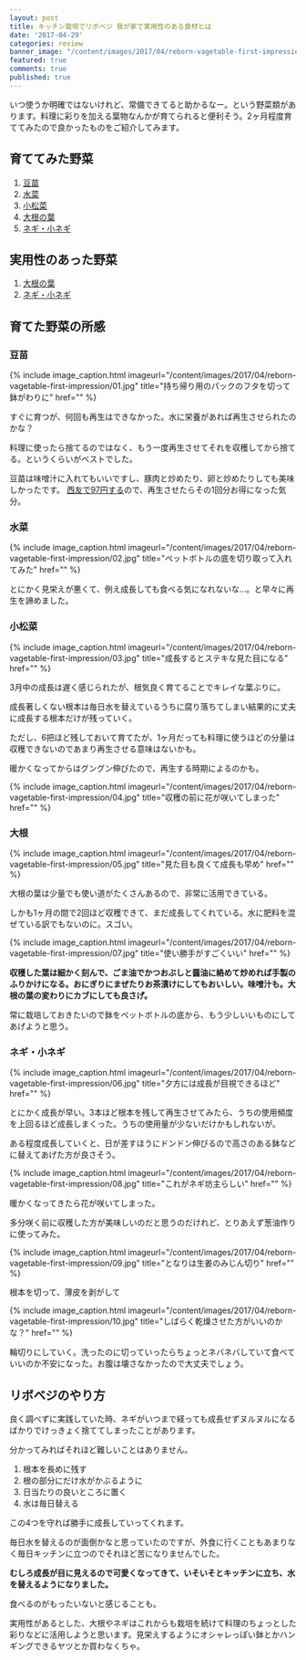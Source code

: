 ```yaml
---
layout: post
title: キッチン栽培でリボベジ 我が家で実用性のある食材とは
date: '2017-04-29'
categories: review
banner_image: "/content/images/2017/04/reborn-vagetable-first-impression/banner.jpg"
featured: true
comments: true
published: true
---
```


いつ使うか明確ではないけれど、常備できてると助かるなー。という野菜類があります。料理に彩りを加える葉物なんかが育てられると便利そう。2ヶ月程度育ててみたので良かったものをご紹介してみます。

<!--more-->

## 育ててみた野菜

1. <a href="#toumyou">豆苗</a>
1. <a href="#mizuna">水菜</a>
1. <a href="#komatsuna">小松菜</a>
1. <a href="#daikon">大根の葉</a>
1. <a href="negi">ネギ・小ネギ</a>

## 実用性のあった野菜

1. <a href="#daikon">大根の葉</a>
1. <a href="negi">ネギ・小ネギ</a>

## 育てた野菜の所感

### <a id="toumyou">豆苗</a>

{% include image_caption.html imageurl="/content/images/2017/04/reborn-vagetable-first-impression/01.jpg" title="持ち帰り用のパックのフタを切って鉢がわりに" href="" %}

すぐに育つが、何回も再生はできなかった。水に栄養があれば再生させられたのかな？

料理に使ったら捨てるのではなく、もう一度再生させてそれを収穫してから捨てる。というくらいがベストでした。

豆苗は味噌汁に入れてもいいですし、豚肉と炒めたり、卵と炒めたりしても美味しかったです。
<a href="https://www.the-seiyu.com/front/commodity/00000000/1385430411/?aff_id=sysbtw0001">西友で97円する</a>ので、再生させたらその1回分お得になった気分。

### <a id="mizuna">水菜</a>

{% include image_caption.html imageurl="/content/images/2017/04/reborn-vagetable-first-impression/02.jpg" title="ペットボトルの底を切り取って入れてみた" href="" %}

とにかく見栄えが悪くて、例え成長しても食べる気になれないな…。と早々に再生を諦めました。

### <a id="komatsuna">小松菜</a>

{% include image_caption.html imageurl="/content/images/2017/04/reborn-vagetable-first-impression/03.jpg" title="成長するとステキな見た目になる" href="" %}

3月中の成長は遅く感じられたが、根気良く育てることでキレイな葉ぶりに。

成長著しくない根本は毎日水を替えているうちに腐り落ちてしまい結果的に丈夫に成長する根本だけが残っていく。

ただし、6把ほど残しておいて育てたが、1ヶ月だっても料理に使うほどの分量は収穫できないのであまり再生させる意味はないかも。

暖かくなってからはグングン伸びたので、再生する時期によるのかも。

{% include image_caption.html imageurl="/content/images/2017/04/reborn-vagetable-first-impression/04.jpg" title="収穫の前に花が咲いてしまった" href="" %}

### <a id="daikon">大根</a>

{% include image_caption.html imageurl="/content/images/2017/04/reborn-vagetable-first-impression/05.jpg" title="見た目も良くて成長も早め" href="" %}

大根の葉は少量でも使い道がたくさんあるので、非常に活用できている。

しかも1ヶ月の間で2回ほど収穫できて、まだ成長してくれている。水に肥料を混ぜている訳でもないのに。スゴい。

{% include image_caption.html imageurl="/content/images/2017/04/reborn-vagetable-first-impression/07.jpg" title="使い勝手がすごくいい" href="" %}

**収穫した葉は細かく刻んで、ごま油でかつおぶしと醤油に絡めて炒めれば手製のふりかけになる。おにぎりにまぜたりお茶漬けにしてもおいしい。味噌汁も。大根の葉の変わりにカブにしても良さげ。**

常に栽培しておきたいので鉢をペットボトルの底から、もう少しいいものにしてあげようと思う。

### <a id="negi">ネギ・小ネギ</a>

{% include image_caption.html imageurl="/content/images/2017/04/reborn-vagetable-first-impression/06.jpg" title="夕方には成長が目視できるほど" href="" %}

とにかく成長が早い。3本ほど根本を残して再生させてみたら、うちの使用頻度を上回るほど成長しまくった。うちの使用量が少ないだけかもしれないが。

ある程度成長していくと、日が差すほうにドンドン伸びるので高さのある鉢などに替えてあげた方が良さそう。

{% include image_caption.html imageurl="/content/images/2017/04/reborn-vagetable-first-impression/08.jpg" title="これがネギ坊主らしい" href="" %}

暖かくなってきたら花が咲いてしまった。

多分咲く前に収穫した方が美味しいのだと思うのだけれど、とりあえず葱油作りに使ってみた。

{% include image_caption.html imageurl="/content/images/2017/04/reborn-vagetable-first-impression/09.jpg" title="となりは生姜のみじん切り" href="" %}

根本を切って、薄皮を剥がして

{% include image_caption.html imageurl="/content/images/2017/04/reborn-vagetable-first-impression/10.jpg" title="しばらく乾燥させた方がいいのかな？" href="" %}

輪切りにしていく。洗ったのに切っていったらちょっとネバネバしていて食べていいのか不安になった。お腹は壊さなかったので大丈夫でしょう。

## リボベジのやり方

良く調べずに実践していた時、ネギがいつまで経っても成長せずヌルヌルになるばかりでけっきょく捨ててしまったことがあります。

分かってみればそれほど難しいことはありません。

1. 根本を長めに残す
1. 根の部分にだけ水がかぶるように
1. 日当たりの良いところに置く
1. 水は毎日替える

この4つを守れば勝手に成長していってくれます。

毎日水を替えるのが面倒かなと思っていたのですが、外食に行くこともあまりなく毎日キッチンに立つのでそれほど苦になりませんでした。

**むしろ成長が目に見えるので可愛くなってきて、いそいそとキッチンに立ち、水を替えるようになりました。**

食べるのがもったいないと感じることも。

実用性があるとした、大根やネギはこれからも栽培を続けて料理のちょっとした彩りなどに活用しようと思います。見栄えするようにオシャレっぽい鉢とかハンギングできるヤツとか買わなくちゃ。
